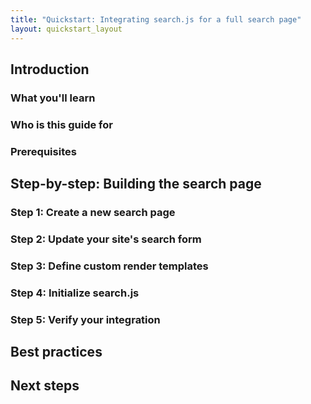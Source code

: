 ```yaml
---
title: "Quickstart: Integrating search.js for a full search page" 
layout: quickstart_layout
---
```


## Introduction

### What you'll learn

### Who is this guide for

### Prerequisites

## Step-by-step: Building the search page

### Step 1: Create a new search page

### Step 2: Update your site's search form

### Step 3: Define custom render templates

### Step 4: Initialize search.js

### Step 5: Verify your integration

## Best practices

## Next steps
